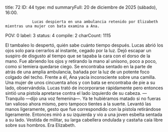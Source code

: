 title:          72
ID:             44
type:           md
summaryFull:    20 de diciembre de 2025 (sábado), 16:00.
                
                Lucas despierta en una ambulancia retenido por Elizabeth mientras una mujer con bata examina a Ana.
POV:            0
label:          3
status:         4
compile:        2
charCount:      1115


El tambaleo lo despertó, quién sabe cuánto tiempo después.
Lucas abrió los ojos solo para cerrarlos al instante, cegado por la luz. Dejó escapar un suspiro de disgusto al tiempo que se tapaba la cara con el dorso de la mano.
Fue abriendo los ojos y retirando la mano al unísono, poco a poco, como si temiera quedarse ciego.
Se encontraba sentado en la parte de atrás de una amplia ambulancia, bañada por la luz de un potente foco colgado del techo.
Frente a él, Ana yacía inconsciente sobre una camilla. Una mujer de unos cincuenta años y con bata se encontraba de pie a su lado, observándola.
Lucas trató de incorporarse rápidamente pero entonces sintió una pistola apretarse contra el lado izquierdo de su cabeza.
—Tranquilo —dijo una voz femenina—. Ya te hubiéramos matado si no fueras tan valioso ahora mismo, pero tampoco tientes a la suerte.
Levantó las manos ligeramente, gesto que fue correspondido con la pistola retirándose ligeramente. Entonces miró a su izquierda y vio a una joven esbelta sentada a su lado. Vestida de militar, su larga cabellera ondulada y castaña caía libre sobre sus hombros.
Era Elizabeth.